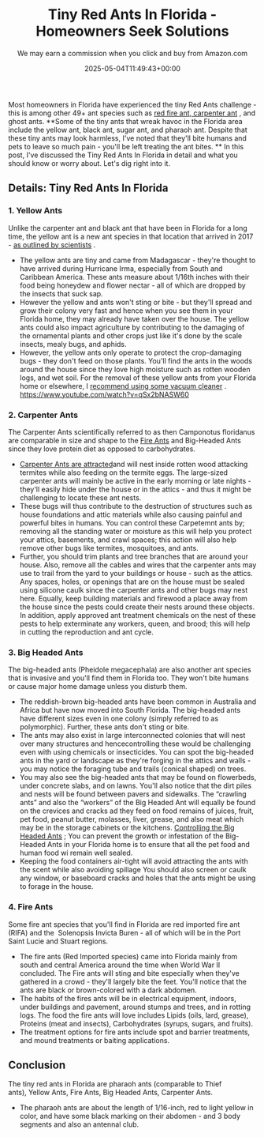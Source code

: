 ﻿---
author: We may earn a commission when you click and buy from Amazon.com
layout: post
title: Tiny Red Ants In Florida - Homeowners Seek Solutions
date: '2025-05-04T11:49:43+00:00'
categories:
- Ants
- Guide
tags: []
slug: /tiny-red-ants-in-florida/
lastmod: 2025-05-07T12:21:28+03:00
---

Most homeowners in Florida have experienced the tiny Red Ants challenge - this is among other 49+ ant species such as
[red fire ant, carpenter ant](https://pestpolicy.com/carpenter-ants-vs-fire-ants)
, and ghost ants.
**Some of the tiny ants that wreak havoc in the Florida area include the yellow ant, black ant, sugar ant, and pharaoh ant. Despite that these tiny ants may look harmless, I've noted that they'll bite humans and pets to leave so much pain - you'll be left treating the ant bites. **
In this post, I've discussed the Tiny Red Ants In Florida in detail and what you should know or worry about. Let's dig right into it.
## Details: Tiny Red Ants In Florida
### 1. Yellow Ants
Unlike the carpenter ant and black ant that have been in Florida for a long time, the yellow ant is a new ant species in that location that arrived in 2017 -
[as outlined by scientists](http://www.miamiherald.com/news/local/community/broward/article184758688.html)
.
- The yellow ants are tiny and came from Madagascar - they're thought to have arrived during Hurricane Irma, especially from South and Caribbean America.
These ants measure about 1/16th inches with their food being honeydew and flower nectar - all of which are dropped by the insects that suck sap.
- However the yellow and ants won't sting or bite - but they'll spread and grow their colony very fast and hence when you see them in your Florida home, they may already have taken over the house.
The yellow ants could also impact agriculture by contributing to the damaging of the ornamental plants and other crops just like it's done by the scale insects, mealy bugs, and aphids.
- However, the yellow ants only operate to protect the crop-damaging bugs - they don't feed on those plants. You'll find the ants in the woods around the house since they love high moisture such as rotten wooden logs, and wet soil.
For the removal of these yellow ants from your Florida home or elsewhere, I
[recommend using some vacuum cleaner](https://pestpolicy.com/best-vacuum-for-fleas/)
.
https://www.youtube.com/watch?v=qSx2bNASW60
### 2. Carpenter Ants
The Carpenter Ants scientifically referred to as then Camponotus floridanus are comparable in size and shape to the
[Fire Ants](https://pestpolicy.com/best-fire-ant-killer-for-lawns/)
and Big-Headed Ants since they love protein diet as opposed to carbohydrates.
- [Carpenter Ants are attracted](https://pestpolicy.com/what-attracts-carpenter-ants-in-a-home/)and will nest inside rotten wood attacking termites while also feeding on the termite eggs.
The large-sized carpenter ants will mainly be active in the early morning or late nights - they'll easily hide under the house or in the attics - and thus it might be challenging to locate these ant nests.
- These bugs will thus contribute to the destruction of structures such as house foundations and attic materials while also causing painful and powerful bites in humans.
You can control these Carpetemnt ants by; removing all the standing water or moisture as this will help you protect your attics, basements, and crawl spaces; this action will also help remove other bugs like termites, mosquitoes, and
ants.
- Further, you should trim plants and tree branches that are around your house. Also, remove all the cables and wires that the carpenter ants may use to trail from the yard to your buildings or house - such as the attics.
Any spaces, holes, or openings that are on the house must be sealed using silicone caulk since the carpenter ants and other bugs may nest here.
Equally, keep building materials and firewood a place away from the house since the pests could create their nests around these objects.
In addition, apply approved ant treatment chemicals on the nest of these pests to help exterminate any workers, queen, and brood; this will help in cutting the reproduction and ant cycle.
### 3. Big Headed Ants
The big-headed ants (Pheidole megacephala) are also another
ant species that is invasive and you'll find them in Florida too. They won't bite humans or cause major home damage unless you disturb them.
- The reddish-brown big-headed ants have been common in Australia and Africa but have now moved into South Florida.
The big-headed ants have different sizes even in one colony (simply referred to as polymorphic). Further, these ants don't sting or bite.
- The ants may also exist in large interconnected colonies that will nest over many structures and hencecontrolling these would be challenging even with using chemicals or insecticides.
You can spot the big-headed ants in the yard or landscape as they're forging in the attics and walls - you may notice the foraging tube and trails (conical shaped) on trees.
- You may also see the big-headed ants that may be found on flowerbeds, under concrete slabs, and on lawns. You'll also notice that the dirt piles and nests will be found between pavers and sidewalks.
The “crawling ants” and also the “workers” of the Big Headed Ant will equally be found on the crevices and cracks ad they feed on food remains of juices, fruit, pet food, peanut butter, molasses, liver, grease, and also meat which may be in the storage cabinets or the kitchens.
[Controlling the Big Headed Ants](https://pestpolicy.com/how-to-rid-your-home-of-big-headed-ants/)
; You can prevent the growth or infestation of the Big-Headed Ants in your Florida home is to ensure that all the pet food and human food wi remain well sealed.
- Keeping the food containers air-tight will avoid attracting the ants with the scent while also avoiding spillage
You should also screen or caulk any window, or baseboard cracks and holes that the ants might be using to forage in the house.
### 4. Fire Ants
Some fire ant species that you'll find in Florida are red imported fire ant (RIFA) and the  Solenopsis Invicta Buren - all of which will be in the Port Saint Lucie and Stuart regions.
- The fire ants (Red Imported species) came into Florida mainly from south and central America around the time when World War II concluded.
The Fire ants will sting and bite especially when they've gathered in a crowd - they'll largely bite the feet. You'll notice
that the ants are black or brown-colored with a dark abdomen.
- The habits of the fires ants will be in electrical equipment, indoors, under buildings and pavement, around stumps and trees, and in rotting logs.
The food the fire ants will love includes Lipids (oils, lard, grease), Proteins (meat and insects), Carbohydrates (syrups, sugars, and fruits).
- The treatment options for fire ants include spot and barrier treatments, and mound treatments or baiting applications.
## Conclusion
The tiny red ants in Florida are pharaoh ants (comparable to Thief ants), Yellow Ants,
Fire Ants,
Big Headed Ants,
Carpenter Ants.
- The pharaoh ants are about the length of 1/16-inch, red to light yellow in color, and have some black marking on their abdomen - and 3 body segments and also an antennal club.